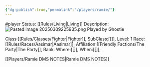 ```yaml
---
{"dg-publish":true,"permalink":"/players/ramie/"}
---
```


#player 
Status: [[Rules/Living\|Living]]
Description:
![Pasted image 20250309225935.png](/img/user/Images/Pasted%20image%2020250309225935.png)
Played by Ghostie

Class:[[Rules/Classes/Fighter\|Fighter]],
SubClass:[[]],
Level: 1
Race:[[Rules/Races/Aasimar\|Aasimar]],
Affiliation:[[Friendly Factions/The Party\|The Party]],
Rank:
Where:[[]],
When:[[]],

[[Players/Ramie DMS NOTES\|Ramie DMS NOTES]]